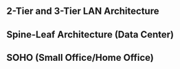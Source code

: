 ## 2-Tier and 3-Tier LAN Architecture
## Spine-Leaf Architecture (Data Center)
## SOHO (Small Office/Home Office)
